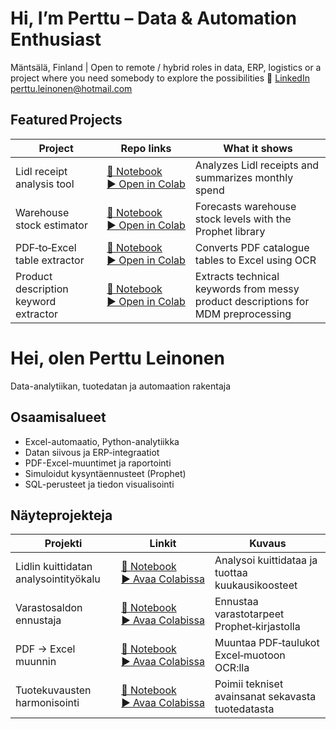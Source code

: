 # Hi, I’m Perttu – Data & Automation Enthusiast

Mäntsälä, Finland | Open to remote / hybrid roles in data, ERP, logistics or a project where you need somebody to explore the possibilities
🔗 [LinkedIn](https://www.linkedin.com/in/perttu-leinonen-487325b7) perttu.leinonen@hotmail.com

## Featured Projects
| Project | Repo links | What it shows |
|---------|------------|---------------|
| Lidl receipt analysis tool | <a href="Toolbox/notebooks/Lidl_receipt_financial_tracker.ipynb">📓 Notebook</a><br><a href="https://colab.research.google.com/github/Alleyfoo/Alleyfoo/blob/main/notebooks/Lidl_receipt_financial_tracker.ipynb">▶️ Open in Colab</a> | Analyzes Lidl receipts and summarizes monthly spend |
| Warehouse stock estimator | <a href="Toolbox/notebooks/prophet.ipynb">📓 Notebook</a><br><a href="https://colab.research.google.com/github/Alleyfoo/Alleyfoo/blob/main/notebooks/Warehouse_stock_estimator.ipynb">▶️ Open in Colab</a> | Forecasts warehouse stock levels with the Prophet library |
| PDF‑to‑Excel table extractor | <a href="Toolbox/notebooks/pdf_to_excel_converter.ipynb">📓 Notebook</a><br><a href="https://colab.research.google.com/github/Alleyfoo/Alleyfoo/blob/main/notebooks/pdf_to_excel_converter.ipynb">▶️ Open in Colab</a> | Converts PDF catalogue tables to Excel using OCR |
| Product description keyword extractor | <a href="Toolbox/notebooks/Product_Description_Keyword_Extraction_Demo.ipynb">📓 Notebook</a><br><a href="https://colab.research.google.com/github/Alleyfoo/Alleyfoo/blob/main/notebooks/Product_Description_Keyword_Extraction_Demo.ipynb">▶️ Open in Colab</a> | Extracts technical keywords from messy product descriptions for MDM preprocessing |


# Hei, olen Perttu Leinonen
Data-analytiikan, tuotedatan ja automaation rakentaja

## Osaamisalueet
- Excel-automaatio, Python-analytiikka
- Datan siivous ja ERP-integraatiot
- PDF-Excel-muuntimet ja raportointi
- Simuloidut kysyntäennusteet (Prophet)
- SQL-perusteet ja tiedon visualisointi

## Näyteprojekteja
| Projekti | Linkit | Kuvaus |
|----------|--------|--------|
| Lidlin kuittidatan analysointityökalu | <a href="Toolbox/notebooks/Lidl_receipt_financial_tracker.ipynb">📓 Notebook</a><br><a href="https://colab.research.google.com/github/Alleyfoo/Alleyfoo/blob/main/notebooks/Lidl_receipt_financial_tracker.ipynb">▶️ Avaa Colabissa</a> | Analysoi kuittidataa ja tuottaa kuukausikoosteet |
| Varastosaldon ennustaja | <a href="Toolbox/notebooks/prophet.ipynb">📓 Notebook</a><br><a href="https://colab.research.google.com/github/Alleyfoo/Alleyfoo/blob/main/notebooks/Warehouse_stock_estimator.ipynb">▶️ Avaa Colabissa</a> | Ennustaa varastotarpeet Prophet‑kirjastolla |
| PDF → Excel muunnin | <a href="Toolbox/notebooks/pdf_to_excel_converter.ipynb">📓 Notebook</a><br><a href="https://colab.research.google.com/github/Alleyfoo/Alleyfoo/blob/main/notebooks/pdf_to_excel_converter.ipynb">▶️ Avaa Colabissa</a> | Muuntaa PDF‑taulukot Excel‑muotoon OCR:lla |
| Tuotekuvausten harmonisointi | <a href="Toolbox/notebooks/Product_Description_Keyword_Extraction_Demo.ipynb">📓 Notebook</a><br><a href="https://colab.research.google.com/github/Alleyfoo/Alleyfoo/blob/main/notebooks/Product_Description_Keyword_Extraction_Demo.ipynb">▶️ Avaa Colabissa</a> | Poimii tekniset avainsanat sekavasta tuotedatasta |

